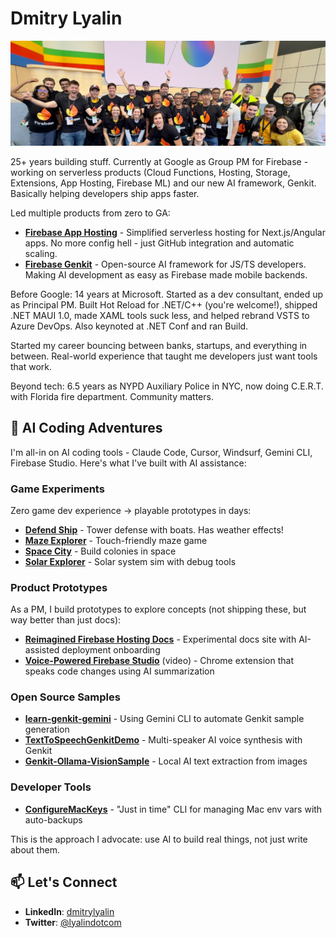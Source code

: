 # Dmitry Lyalin

![Dmitry Lyalin Banner](twitter-banner.jpg)

25+ years building stuff. Currently at Google as Group PM for Firebase - working on serverless products (Cloud Functions, Hosting, Storage, Extensions, App Hosting, Firebase ML) and our new AI framework, Genkit. Basically helping developers ship apps faster.

Led multiple products from zero to GA:
- **[Firebase App Hosting](https://firebase.blog/posts/2024/05/introducing-app-hosting/)** - Simplified serverless hosting for Next.js/Angular apps. No more config hell - just GitHub integration and automatic scaling.
- **[Firebase Genkit](https://firebase.blog/posts/2024/05/introducing-genkit/)** - Open-source AI framework for JS/TS developers. Making AI development as easy as Firebase made mobile backends.

Before Google: 14 years at Microsoft. Started as a dev consultant, ended up as Principal PM. Built Hot Reload for .NET/C++ (you're welcome!), shipped .NET MAUI 1.0, made XAML tools suck less, and helped rebrand VSTS to Azure DevOps. Also keynoted at .NET Conf and ran Build.

Started my career bouncing between banks, startups, and everything in between. Real-world experience that taught me developers just want tools that work. 

Beyond tech: 6.5 years as NYPD Auxiliary Police in NYC, now doing C.E.R.T. with Florida fire department. Community matters.

## 🤖 AI Coding Adventures

I'm all-in on AI coding tools - Claude Code, Cursor, Windsurf, Gemini CLI, Firebase Studio. Here's what I've built with AI assistance:

### Game Experiments
Zero game dev experience → playable prototypes in days:
- [**Defend Ship**](https://dronedefense.web.app/) - Tower defense with boats. Has weather effects!
- [**Maze Explorer**](https://mazeexplorer-e2b48.web.app/) - Touch-friendly maze game
- [**Space City**](https://spacecity-350f9.web.app/) - Build colonies in space
- [**Solar Explorer**](https://solarexplorer.web.app/) - Solar system sim with debug tools

### Product Prototypes
As a PM, I build prototypes to explore concepts (not shipping these, but way better than just docs):
- [**Reimagined Firebase Hosting Docs**](https://hostingdoc-preview.web.app/) - Experimental docs site with AI-assisted deployment onboarding
- [**Voice-Powered Firebase Studio**](https://screen.studio/share/YmBw2pjG) (video) - Chrome extension that speaks code changes using AI summarization

### Open Source Samples
- [**learn-genkit-gemini**](https://github.com/LyalinDotCom/learn-genkit-gemini) - Using Gemini CLI to automate Genkit sample generation
- [**TextToSpeechGenkitDemo**](https://github.com/LyalinDotCom/TextToSpeechGenkitDemo) - Multi-speaker AI voice synthesis with Genkit
- [**Genkit-Ollama-VisionSample**](https://github.com/LyalinDotCom/Genkit-Ollama-VisionSample) - Local AI text extraction from images

### Developer Tools
- [**ConfigureMacKeys**](https://github.com/LyalinDotCom/ConfigureMacKeys) - "Just in time" CLI for managing Mac env vars with auto-backups

This is the approach I advocate: use AI to build real things, not just write about them.

## 📫 Let's Connect

- **LinkedIn**: [dmitrylyalin](https://www.linkedin.com/in/dmitrylyalin/)
- **Twitter**: [@lyalindotcom](https://www.twitter.com/lyalindotcom)